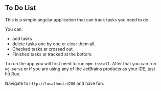 ## To Do List

This is a simple angular application that can track tasks you need to do.

You can:
* add tasks
* delete tasks one by one or clear them all.
* Checked tasks ar crossed out.
* Finished tasks ar tracked at the bottom.


To run the app you will first need to run `npm install`.
After that you can run `ng serve` or if you are using any of the JetBrains products as your IDE, just hit Run.


Navigate to `http://localhost:4200` and have fun. 

